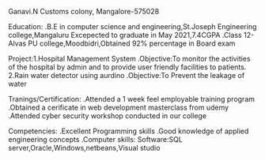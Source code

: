 Ganavi.N
Customs colony,
Mangalore-575028

Education:
.B.E in computer science and engineering,St.Joseph Engineering college,Mangaluru
 Excepected to graduate in  May 2021,7.4CGPA
.Class 12-Alvas PU college,Moodbidri,Obtained 92% percentage in Board exam

Project:1.Hospital Management System
.Objective:To monitor the activities of the hospital by admin and to provide user friendly facilities to patients.
2.Rain water detector using aurdino
.Objective:To Prevent the leakage of water

Tranings/Certification:
.Attended a 1 week feel employable training program
.Obtained a cerificate in web development masterclass from udemy
.Attended cyber security workshop conducted in our college

Competencies:
.Excellent Programming skills
.Good knowledge of applied engineering concepts
.Computer skills:
Software:SQL server,Oracle,Windows,netbeans,Visual studio



 

